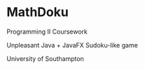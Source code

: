 # MathDoku

Programming II Coursework 

Unpleasant Java + JavaFX Sudoku-like game

University of Southampton 
